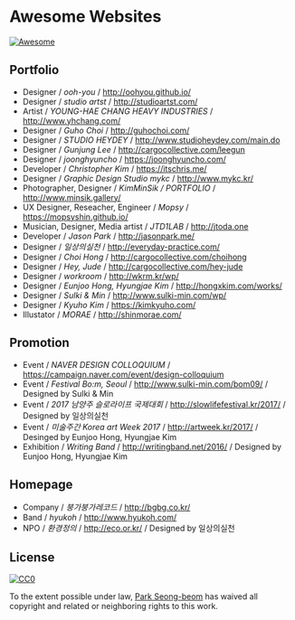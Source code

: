 # Awesome Websites
[![Awesome](https://awesome.re/badge.svg)](https://awesome.re)

## Portfolio

* Designer / _ooh-you_ / http://oohyou.github.io/
* Designer / _studio artst_ / http://studioartst.com/
* Artist / _YOUNG-HAE CHANG HEAVY INDUSTRIES_ / http://www.yhchang.com/
* Designer / _Guho Choi_ / http://guhochoi.com/
* Designer / _STUDIO HEYDEY_ / http://www.studioheydey.com/main.do
* Designer / _Gunjung Lee_ / http://cargocollective.com/leegun
* Designer / _joonghyuncho_ / https://joonghyuncho.com/
* Developer / _Christopher Kim_ / https://itschris.me/
* Designer / _Graphic Design Studio mykc_ / http://www.mykc.kr/
* Photographer, Designer / _KimMinSik / PORTFOLIO_ / http://www.minsik.gallery/
* UX Designer, Reseacher, Engineer / _Mopsy_ / https://mopsyshin.github.io/
* Musician, Designer, Media artist / _JTD1LAB_ / http://jtoda.one
* Developer / _Jason Park_ / http://jasonpark.me/
* Designer / _일상의실천_ / http://everyday-practice.com/
* Designer / _Choi Hong_ / http://cargocollective.com/choihong
* Designer / _Hey, Jude_ / http://cargocollective.com/hey-jude
* Designer / _workroom_ / http://wkrm.kr/wp/
* Designer / _Eunjoo Hong, Hyungjae Kim_ / http://hongxkim.com/works/
* Designer / _Sulki & Min_ / http://www.sulki-min.com/wp/
* Designer / _Kyuho Kim_ / https://kimkyuho.com/
* Illustator / _MORAE_ / http://shinmorae.com/

## Promotion

* Event / _NAVER DESIGN COLLOQUIUM_ / https://campaign.naver.com/event/design-colloquium
* Event / _Festival Bo:m, Seoul_ / http://www.sulki-min.com/bom09/ / Designed by Sulki & Min
* Event / _2017 남양주 슬로라이프 국제대회_ / http://slowlifefestival.kr/2017/ / Designed by 일상의실천
* Event / _미술주간 Korea art Week 2017_ / http://artweek.kr/2017/ / Desinged by Eunjoo Hong, Hyungjae Kim
* Exhibition /  _Writing Band_ / http://writingband.net/2016/ / Designed by Eunjoo Hong, Hyungjae Kim

## Homepage

* Company / _붕가붕가레코드_ / http://bgbg.co.kr/
* Band / _hyukoh_ / http://www.hyukoh.com/
* NPO / _환경정의_ /  http://eco.or.kr/ / Designed by 일상의실천

## License

[![CC0](http://mirrors.creativecommons.org/presskit/buttons/88x31/svg/cc-zero.svg)](https://creativecommons.org/publicdomain/zero/1.0/)

To the extent possible under law, [Park Seong-beom](https://parksb.github.io/) has waived all copyright and related or neighboring rights to this work.